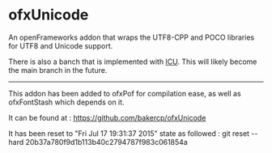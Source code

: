 ofxUnicode
==========

An openFrameworks addon that wraps the UTF8-CPP and POCO libraries for UTF8 and Unicode support.

There is also a banch that is implemented with [ICU](http://site.icu-project.org/).  This will likely become the main branch in the future.


---------

This addon has been added to ofxPof for compilation ease, 
as well as ofxFontStash which depends on it.

It can be found at :
https://github.com/bakercp/ofxUnicode

It has been reset to "Fri Jul 17 19:31:37 2015" state as followed :
git reset --hard 20b37a780f9d1b113b40c2794787f983c061854a
